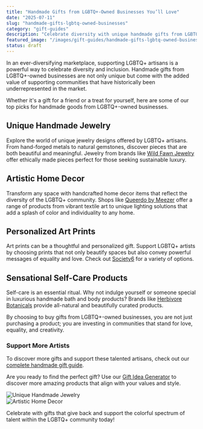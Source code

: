 ```yaml
---
title: "Handmade Gifts from LGBTQ+-Owned Businesses You’ll Love"
date: "2025-07-11"
slug: "handmade-gifts-lgbtq-owned-businesses"
category: "gift-guides"
description: "Celebrate diversity with unique handmade gifts from LGBTQ+-owned businesses that are perfect for any occasion!"
featured_image: "/images/gift-guides/handmade-gifts-lgbtq-owned-businesses/banner.webp"
status: draft
---
```


In an ever-diversifying marketplace, supporting LGBTQ+ artisans is a powerful way to celebrate diversity and inclusion. Handmade gifts from LGBTQ+-owned businesses are not only unique but come with the added value of supporting communities that have historically been underrepresented in the market.

Whether it's a gift for a friend or a treat for yourself, here are some of our top picks for handmade goods from LGBTQ+-owned businesses.

## Unique Handmade Jewelry

Explore the world of unique jewelry designs offered by LGBTQ+ artisans. From hand-forged metals to natural gemstones, discover pieces that are both beautiful and meaningful. Jewelry from brands like [Wild Fawn Jewelry](https://www.wildfawnjewellery.com) offer ethically made pieces perfect for those seeking sustainable luxury.

## Artistic Home Decor

Transform any space with handcrafted home decor items that reflect the diversity of the LGBTQ+ community. Shops like [Queerdo by Meezer](https://www.queerdomeezer.com) offer a range of products from vibrant textile art to unique lighting solutions that add a splash of color and individuality to any home.

## Personalized Art Prints

Art prints can be a thoughtful and personalized gift. Support LGBTQ+ artists by choosing prints that not only beautify spaces but also convey powerful messages of equality and love. Check out [Society6](https://www.society6.com) for a variety of options.

## Sensational Self-Care Products

Self-care is an essential ritual. Why not indulge yourself or someone special in luxurious handmade bath and body products? Brands like [Herbivore Botanicals](https://www.herbivorebotanicals.com) provide all-natural and beautifully curated products.

By choosing to buy gifts from LGBTQ+-owned businesses, you are not just purchasing a product; you are investing in communities that stand for love, equality, and creativity.

### Support More Artists

To discover more gifts and support these talented artisans, check out our [complete handmade gift guide](handmade-gifts).

Are you ready to find the perfect gift? Use our [Gift Idea Generator](supporting-lgbtq-businesses) to discover more amazing products that align with your values and style.

![Unique Handmade Jewelry](https://source.unsplash.com/featured/?handmade,jewelry)  
![Artistic Home Decor](https://source.unsplash.com/featured/?home,decor)

Celebrate with gifts that give back and support the colorful spectrum of talent within the LGBTQ+ community today!